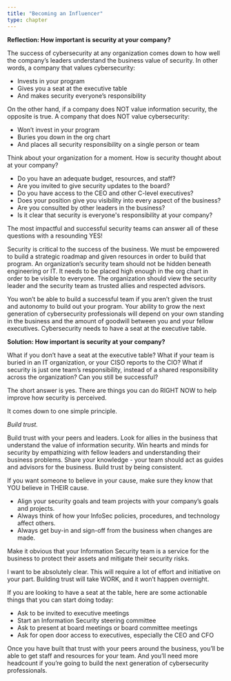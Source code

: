 ```yaml
---
title: "Becoming an Influencer"
type: chapter
---
```

**Reflection: How important is security at your company?**

The success of cybersecurity at any organization comes down to how well the company’s leaders understand the business value of security. In other words, a company that values cybersecurity:

  - Invests in your program
  - Gives you a seat at the executive table
  - And makes security everyone’s responsibility

On the other hand, if a company does NOT value information security, the opposite is true. A company that does NOT value cybersecurity:

  - Won’t invest in your program
  - Buries you down in the org chart
  - And places all security responsibility on a single person or team

Think about your organization for a moment. How is security thought about at your company?

  - Do you have an adequate budget, resources, and staff? 
  - Are you invited to give security updates to the board?
  - Do you have access to the CEO and other C-level executives?
  - Does your position give you visibility into every aspect of the business?
  - Are you consulted by other leaders in the business? 
  - Is it clear that security is everyone's responsibility at your company? 

The most impactful and successful security teams can answer all of these questions with a resounding YES!

Security is critical to the success of the business. We must be empowered to build a strategic roadmap and given resources in order to build that program. An organization’s security team should not be hidden beneath engineering or IT. It needs to be placed high enough in the org chart in order to be visible to everyone. The organization should view the security leader and the security team as trusted allies and respected advisors. 

You won’t be able to build a successful team if you aren’t given the trust and autonomy to build out your program. Your ability to grow the next generation of cybersecurity professionals will depend on your own standing in the business and the amount of goodwill between you and your fellow executives. Cybersecurity needs to have a seat at the executive table.

**Solution: How important is security at your company?**

What if you don’t have a seat at the executive table? What if your team is buried in an IT organization, or your CISO reports to the CIO? What if security is just one team’s responsibility, instead of a shared responsibility across the organization? Can you still be successful?

The short answer is yes. There are things you can do RIGHT NOW to help improve how security is perceived. 

It comes down to one simple principle.

*Build trust.*

Build trust with your peers and leaders. Look for allies in the business that understand the value of information security. Win hearts and minds for security by empathizing with fellow leaders and understanding their business problems. Share your knowledge - your team should act as guides and advisors for the business. Build trust by being consistent.

If you want someone to believe in your cause, make sure they know that YOU believe in THEIR cause. 

  - Align your security goals and team projects with your company’s goals and projects. 
  - Always think of how your InfoSec policies, procedures, and technology affect others. 
  - Always get buy-in and sign-off from the business when changes are made. 

Make it obvious that your Information Security team is a service for the business to protect their assets and mitigate their security risks. 

I want to be absolutely clear. This will require a lot of effort and initiative on your part. Building trust will take WORK, and it won’t happen overnight.

If you are looking to have a seat at the table, here are some actionable things that you can start doing today:

  - Ask to be invited to executive meetings
  - Start an Information Security steering committee
  - Ask to present at board meetings or board committee meetings
  - Ask for open door access to executives, especially the CEO and CFO

Once you have built that trust with your peers around the business, you’ll be able to get staff and resources for your team. And you’ll need more headcount if you’re going to build the next generation of cybersecurity professionals.
